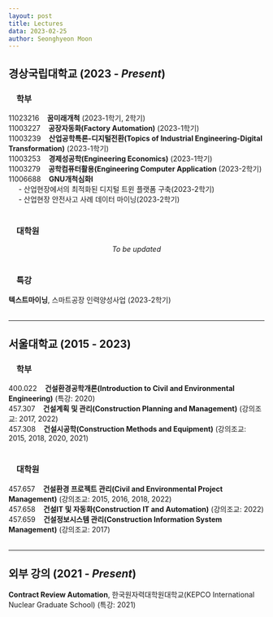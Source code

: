 ```yaml
---
layout: post
title: Lectures
data: 2023-02-25
author: Seonghyeon Moon
---
```


## 경상국립대학교 (2023 - _Present_)

### &nbsp;&nbsp;&nbsp;&nbsp;학부

11023216&nbsp;&nbsp;&nbsp;&nbsp;**꿈미래개척** (2023-1학기, 2학기)  
11003227&nbsp;&nbsp;&nbsp;&nbsp;**공장자동화(Factory Automation)** (2023-1학기)  
11003239&nbsp;&nbsp;&nbsp;&nbsp;**산업공학특론-디지털전환(Topics of Industrial Engineering-Digital Transformation)** (2023-1학기)  
11003253&nbsp;&nbsp;&nbsp;&nbsp;**경제성공학(Engineering Economics)** (2023-1학기)  
11003279&nbsp;&nbsp;&nbsp;&nbsp;**공학컴퓨터활용(Engineering Computer Application** (2023-2학기)  
11006688&nbsp;&nbsp;&nbsp;&nbsp;**GNU개척심화I**  
&nbsp;&nbsp;&nbsp;&nbsp; - 산업현장에서의 최적화된 디지털 트윈 플랫폼 구축(2023-2학기)  
&nbsp;&nbsp;&nbsp;&nbsp; - 산업현장 안전사고 사례 데이터 마이닝(2023-2학기)  
<br/>

### &nbsp;&nbsp;&nbsp;&nbsp;대학원

<div align='center'>
    <p></p>
    <i>To be updated</i>
</div>

<br/>

### &nbsp;&nbsp;&nbsp;&nbsp;특강

**텍스트마이닝**, 스마트공장 인력양성사업 (2023-2학기)  
<br/>

---

## 서울대학교 (2015 - 2023)

### &nbsp;&nbsp;&nbsp;&nbsp;학부

400.022&nbsp;&nbsp;&nbsp;&nbsp;**건설환경공학개론(Introduction to Civil and Environmental Engineering)** (특강: 2020)  
457.307&nbsp;&nbsp;&nbsp;&nbsp;**건설계획 및 관리(Construction Planning and Management)** (강의조교: 2017, 2022)  
457.308&nbsp;&nbsp;&nbsp;&nbsp;**건설시공학(Construction Methods and Equipment)** (강의조교: 2015, 2018, 2020, 2021)  
<br/>

### &nbsp;&nbsp;&nbsp;&nbsp;대학원

457.657&nbsp;&nbsp;&nbsp;&nbsp;**건설환경 프로젝트 관리(Civil and Environmental Project Management)** (강의조교: 2015, 2016, 2018, 2022)  
457.658&nbsp;&nbsp;&nbsp;&nbsp;**건설IT 및 자동화(Construction IT and Automation)** (강의조교: 2022)  
457.659&nbsp;&nbsp;&nbsp;&nbsp;**건설정보시스템 관리(Construction Information System Management)** (강의조교: 2017)  
<br/>

---

## 외부 강의 (2021 - _Present_)

**Contract Review Automation**, 한국원자력대학원대학교(KEPCO International Nuclear Graduate School) (특강: 2021)  